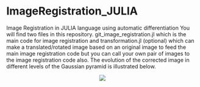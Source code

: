 # ImageRegistration_JULIA
Image Registration in JULIA language using automatic differentiation
You will find two files in this repository. git_image_registration.jl which is the main code for image registration and transformation.jl (optional) which can make a translated/rotated image based on an original image to feed the main image registration code but you can call your own pair of images to the image registration code also.
The evolution of the corrected image in different levels of the Gaussian pyramid is illustrated below.
<p align="center">
  <img src="https://github.com/user-attachments/assets/677873f8-0ffc-460a-9f74-2d1f7d9d1fd2"/>
</p>
